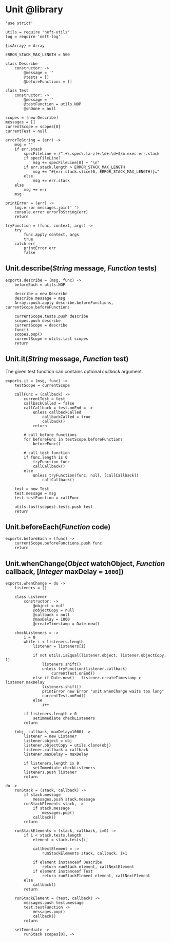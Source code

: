 Unit @library
=============

	'use strict'

	utils = require 'neft-utils'
	log = require 'neft-log'

	{isArray} = Array

	ERROR_STACK_MAX_LENGTH = 500

	class Describe
		constructor: ->
			@message = ''
			@tests = []
			@beforeFunctions = []

	class Test
		constructor: ->
			@message = ''
			@testFunction = utils.NOP
			@onDone = null

	scopes = [new Describe]
	messages = []
	currentScope = scopes[0]
	currentTest = null

	errorToString = (err) ->
		msg = ''
		if err.stack
			specFileLine = /^.+\.spec\.[a-z]+:\d+:\d+$/m.exec err.stack
			if specFileLine?
				msg += specFileLine[0] + "\n"
			if err.stack.length > ERROR_STACK_MAX_LENGTH
				msg += "#{err.stack.slice(0, ERROR_STACK_MAX_LENGTH)}…"
			else
				msg += err.stack
		else
			msg += err
		msg

	printError = (err) ->
		log.error messages.join(' ')
		console.error errorToString(err)
		return

	tryFunction = (func, context, args) ->
		try
			func.apply context, args
			true
		catch err
			printError err
			false

Unit.describe(*String* message, *Function* tests)
-------------------------------------------------

	exports.describe = (msg, func) ->
		beforeEach = utils.NOP

		describe = new Describe
		describe.message = msg
		Array::push.apply describe.beforeFunctions, currentScope.beforeFunctions

		currentScope.tests.push describe
		scopes.push describe
		currentScope = describe
		func()
		scopes.pop()
		currentScope = utils.last scopes
		return

Unit.it(*String* message, *Function* test)
------------------------------------------

The given test function can contains optional *callback* argument.

	exports.it = (msg, func) ->
		testScope = currentScope

		callFunc = (callback) ->
			currentTest = test
			callbackCalled = false
			callCallback = test.onEnd = ->
				unless callbackCalled
					callbackCalled = true
					callback()
				return

			# call before functions
			for beforeFunc in testScope.beforeFunctions
				beforeFunc()

			# call test function
			if func.length is 0
				tryFunction func
				callCallback()
			else
				unless tryFunction(func, null, [callCallback])
					callCallback()

		test = new Test
		test.message = msg
		test.testFunction = callFunc

		utils.last(scopes).tests.push test
		return

Unit.beforeEach(*Function* code)
--------------------------------

	exports.beforeEach = (func) ->
		currentScope.beforeFunctions.push func
		return

Unit.whenChange(*Object* watchObject, *Function* callback, [*Integer* maxDelay = `1000`])
-----------------------------------------------------------------------------------------

	exports.whenChange = do ->
		listeners = []

		class Listener
			constructor: ->
				@object = null
				@objectCopy = null
				@callback = null
				@maxDelay = 1000
				@createTimestamp = Date.now()

		checkListeners = ->
			i = 0
			while i < listeners.length
				listener = listeners[i]

				if not utils.isEqual(listener.object, listener.objectCopy, 1)
					listeners.shift()
					unless tryFunction(listener.callback)
						currentTest.onEnd()
				else if Date.now() - listener.createTimestamp > listener.maxDelay
					listeners.shift()
					printError new Error "unit.whenChange waits too long"
					currentTest.onEnd()
				else
					i++

			if listeners.length > 0
				setImmediate checkListeners
			return

		(obj, callback, maxDelay=1000) ->
			listener = new Listener
			listener.object = obj
			listener.objectCopy = utils.clone(obj)
			listener.callback = callback
			listener.maxDelay = maxDelay

			if listeners.length is 0
				setImmediate checkListeners
			listeners.push listener
			return

	do ->
		runStack = (stack, callback) ->
			if stack.message
				messages.push stack.message
			runStackElements stack, ->
				if stack.message
					messages.pop()
				callback()
			return

		runStackElements = (stack, callback, i=0) ->
			if i < stack.tests.length
				element = stack.tests[i]

				callNextElement = ->
					runStackElements stack, callback, i+1

				if element instanceof Describe
					return runStack element, callNextElement
				if element instanceof Test
					return runStackElement element, callNextElement
			else
				callback()
			return

		runStackElement = (test, callback) ->
			messages.push test.message
			test.testFunction ->
				messages.pop()
				callback()
			return

		setImmediate ->
			runStack scopes[0], ->
